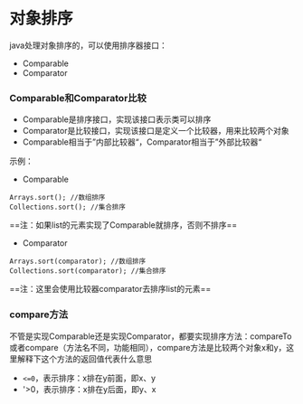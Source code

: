 # 对象排序
java处理对象排序的，可以使用排序器接口：

* Comparable
* Comparator

### Comparable和Comparator比较

* Comparable是排序接口，实现该接口表示类可以排序
* Comparator是比较接口，实现该接口是定义一个比较器，用来比较两个对象
* Comparable相当于”内部比较器“，Comparator相当于”外部比较器“

示例：

* Comparable

```
Arrays.sort(); //数组排序
Collections.sort(); //集合排序
```
==注：如果list的元素实现了Comparable就排序，否则不排序==

* Comparator

```
Arrays.sort(comparator); //数组排序
Collections.sort(comparator); //集合排序
```
==注：这里会使用比较器comparator去排序list的元素==

### compare方法
不管是实现Comparable还是实现Comparator，都要实现排序方法：compareTo或者compare（方法名不同，功能相同），compare方法是比较两个对象x和y，这里解释下这个方法的返回值代表什么意思

* `<=0`，表示排序：x排在y前面，即x、y
* '>0，表示排序：x排在y后面，即y、x


